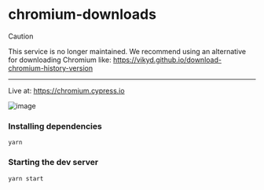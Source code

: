 chromium-downloads
==========

> [!Caution]
> This service is no longer maintained. We recommend using an alternative for downloading Chromium like: <https://vikyd.github.io/download-chromium-history-version>

---

Live at: <https://chromium.cypress.io>

![image](https://user-images.githubusercontent.com/1151760/52878049-c29d0000-3129-11e9-8c71-e9497fc7a253.png)

### Installing dependencies

```
yarn
```

### Starting the dev server

```
yarn start
```
